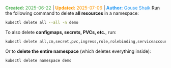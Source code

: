 <span style="color:#4caf50;"><b>Created:</b> 2025-06-22</span> | <span style="color:#ff9800;"><b>Updated:</b> 2025-07-06</span> | <span style="color:#2196f3;"><b>Author:</b> Gouse Shaik</span>
Run the following command to delete **all resources** in a namespace:

```bash
kubectl delete all --all -n demo
```

To also delete **configmaps, secrets, PVCs, etc.**, run:

```bash
kubectl delete all,cm,secret,pvc,ingress,role,rolebinding,serviceaccount --all -n demo
```

Or to **delete the entire namespace** (which deletes everything inside):

```bash
kubectl delete namespace demo
```